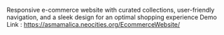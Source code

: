 Responsive e-commerce website with curated collections, user-friendly navigation, and a sleek design for an optimal shopping experience
Demo Link : https://asmamalica.neocities.org/EcommerceWebsite/
